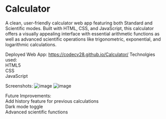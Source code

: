 # Calculator
A clean, user-friendly calculator web app featuring both Standard and Scientific modes. Built with HTML, CSS, and JavaScript, this calculator offers a visually appealing interface with essential arithmetic functions as well as advanced scientific operations like trigonometric, exponential, and logarithmic calculations.

Deployed Web App: https://codecv28.github.io/Calculator/
Technolgies used:
<br>
HTML5   <br>
CSS     <br>
JavaScript    <br>

Screenshots:
![image](https://github.com/user-attachments/assets/a489d94b-6def-43c0-9c71-c767bba396bc)
![image](https://github.com/user-attachments/assets/1badf9f3-4c23-48e6-9fe8-767a5b5b238b)

Future Improvements:
<br>
Add history feature for previous calculations
<br>
Dark mode toggle
<br>
Advanced scientific functions
